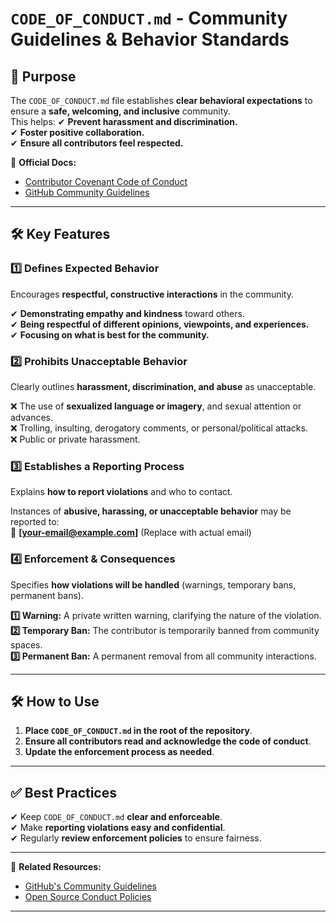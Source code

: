 # `CODE_OF_CONDUCT.md` - Community Guidelines & Behavior Standards  

## **📌 Purpose**  
The `CODE_OF_CONDUCT.md` file establishes **clear behavioral expectations** to ensure a **safe, welcoming, and inclusive** community.  
This helps:
✔ **Prevent harassment and discrimination.**  
✔ **Foster positive collaboration.**  
✔ **Ensure all contributors feel respected.**  

📖 **Official Docs:**  
- [Contributor Covenant Code of Conduct](https://www.contributor-covenant.org/)  
- [GitHub Community Guidelines](https://docs.github.com/en/github/site-policy/github-community-guidelines)  

---

## **🛠 Key Features**
### **1️⃣ Defines Expected Behavior**
Encourages **respectful, constructive interactions** in the community.  

✔ **Demonstrating empathy and kindness** toward others.  
✔ **Being respectful of different opinions, viewpoints, and experiences.**  
✔ **Focusing on what is best for the community.**  

### **2️⃣ Prohibits Unacceptable Behavior**
Clearly outlines **harassment, discrimination, and abuse** as unacceptable.  
 
❌ The use of **sexualized language or imagery**, and sexual attention or advances.  
❌ Trolling, insulting, derogatory comments, or personal/political attacks.  
❌ Public or private harassment.  

### **3️⃣ Establishes a Reporting Process**
Explains **how to report violations** and who to contact.  
 
Instances of **abusive, harassing, or unacceptable behavior** may be reported to:  
📧 **[your-email@example.com]** (Replace with actual email)  

### **4️⃣ Enforcement & Consequences**
Specifies **how violations will be handled** (warnings, temporary bans, permanent bans).  
 
**1️⃣ Warning:** A private written warning, clarifying the nature of the violation.  
**2️⃣ Temporary Ban:** The contributor is temporarily banned from community spaces.  
**3️⃣ Permanent Ban:** A permanent removal from all community interactions.  

---

## **🛠 How to Use**
1. **Place `CODE_OF_CONDUCT.md` in the root of the repository**.  
2. **Ensure all contributors read and acknowledge the code of conduct**.  
3. **Update the enforcement process as needed**.  

---

## **✅ Best Practices**
✔ Keep `CODE_OF_CONDUCT.md` **clear and enforceable**.  
✔ Make **reporting violations easy and confidential**.  
✔ Regularly **review enforcement policies** to ensure fairness.  

---

🔗 **Related Resources:**  
- [GitHub's Community Guidelines](https://docs.github.com/en/github/site-policy/github-community-guidelines)  
- [Open Source Conduct Policies](https://opensource.guide/)  

---
